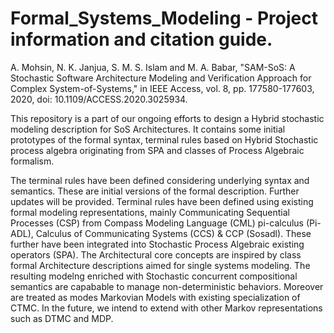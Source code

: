 # Formal_Systems_Modeling - Project information and citation guide. 
A. Mohsin, N. K. Janjua, S. M. S. Islam and M. A. Babar, "SAM-SoS: A Stochastic Software Architecture Modeling and Verification Approach for Complex System-of-Systems," in IEEE Access, vol. 8, pp. 177580-177603, 2020, doi: 10.1109/ACCESS.2020.3025934.

This repository is a part of our ongoing efforts to design a Hybrid stochastic modeling description for SoS Architectures. It contains some initial prototypes of the formal syntax, terminal rules based on Hybrid Stochastic process algebra originating from SPA and classes of Process Algebraic formalism.

The terminal rules have been defined considering underlying syntax and semantics. These are initial versions of the formal description. Further updates will be provided. Terminal rules have been defined using existing formal modeling representations, mainly Communicating Sequential Processes (CSP) from Compass Modeling Language (CML) pi-calculus (Pi- ADL), Calculus of Communicating Systems (CCS) & CCP (Sosadl). These further have been integrated into Stochastic Process Algebraic existing operators (SPA). The Architectural core concepts are inspired by class formal Architecture descriptions aimed for single systems modeling. The resulting modelng enriched with Stochastic concurrent compositional semantics are capabable to manage non-deterministic behaviors. Moreover are treated as modes Markovian Models with existing specialization of CTMC. In the future, we intend to extend with other Markov representations such as DTMC and MDP.
